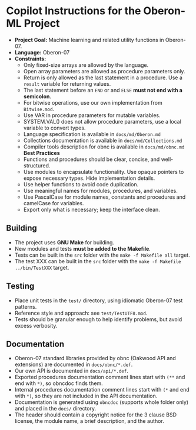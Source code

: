 # Copilot Instructions for the Oberon-ML Project

- **Project Goal:** Machine learning and related utility functions in Oberon-07. 
- **Language:** Oberon-07
- **Constraints:** 
  - Only fixed-size arrays are allowed by the language. 
  - Open array parameters are allowed as procedure parameters only.
  - Return is only allowed as the last statement in a procedure. Use a `result` variable for returning values.
  - The last statement before an `END` or and `ELSE` **must not end with a semicolon**.
  - For bitwise operations, use our own implementation from `Bitwise.mod`.
  - Use VAR in procedure parameters for mutable variables.
  - SYSTEM.VAL() does not allow procedure parameters, use a local variable to convert types.
  - Language specification is available in `docs/md/Oberon.md`
  - Collections documentation is available in `docs/md/Collections.md`
  - Compiler tools description for obnc is available in `docs/md/obnc.md`
  **Best Practices**
  - Functions and procedures should be clear, concise, and well-structured.
  - Use modules to encapsulate functionality. Use opaque pointers to expose necessary types. Hide implementation details.
  - Use helper functions to avoid code duplication.
  - Use meaningful names for modules, procedures, and variables.
  - Use PascalCase for module names, constants and procedures and camelCase for variables.
  - Export only what is necessary; keep the interface clean.

## Building

- The project uses **GNU Make** for building.
- New modules and tests **must be added to the Makefile**.
- Tests can be built in the `src` folder with the `make -f Makefile all` target.
- The test XXX can be built in the `src` folder with the `make -f Makefile ../bin/TestXXX` target.

## Testing

- Place unit tests in the `test/` directory, using idiomatic Oberon-07 test patterns.
- Reference style and approach: see `test/TestUTF8.mod`.
- Tests should be granular enough to help identify problems, but avoid excess verbosity.

## Documentation

- Oberon-07 standard libraries provided by obnc (Oakwood API and extensions) are documented in `docs/obnc/*.def`.
- Our own API is documented in `docs/api/*.def`.
- Exported procedures documentation comment lines start with `(**` and end with `*)`, so obncdoc finds them.
- Internal procedures documentation comment lines start with `(*` and end with `*)`, so they are not included in the API documentation.
- Documentation is generated using `obncdoc` (supports whole folder only) and placed in the `docs/` directory.
- The header should contain a copyright notice for the 3 clause BSD license, the module name, a brief description, and the author.